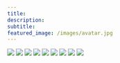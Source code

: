 ```yaml
---
title:
description:
subtitle:
featured_image: /images/avatar.jpg
---
```


<div class="gallery" data-columns="2">
	<img src="{{ site.baseurl }}/images/photos/01.jpg">
	<img src="{{ site.baseurl }}/images/photos/02.jpg">
	<img src="{{ site.baseurl }}/images/photos/03.jpg">
	<img src="{{ site.baseurl }}/images/photos/04.jpg">
    <img src="{{ site.baseurl }}/images/photos/05.jpg">
    <img src="{{ site.baseurl }}/images/photos/06.jpg">
    <img src="{{ site.baseurl }}/images/photos/07.jpg">
    <img src="{{ site.baseurl }}/images/photos/08.jpg">
    <img src="{{ site.baseurl }}/images/photos/09.jpg">
</div>